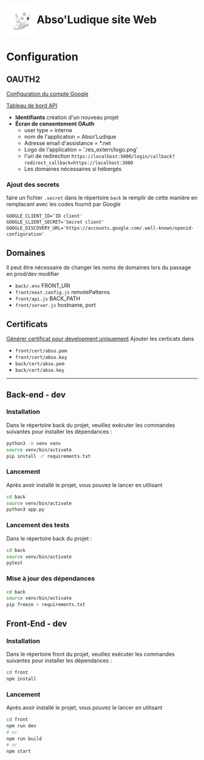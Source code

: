 # <img title="Abso'Ludique logo" alt="Logo d'abso'ludique" src=".res_readme/abso.svg" style="height: 80px; width: 80px; vertical-align: middle" width="80" height="80" >Abso'Ludique site Web 

# Configuration
## OAUTH2 
[Configuration du compte Google](https://support.google.com/googleapi/answer/6158849?hl=en)

[Tableau de bord API](https://console.cloud.google.com/apis/dashboard)
- **Identifiants** création d'un nouveau projet 
- **Écran de consentement OAuth**
  - user type = interne
  - nom de l'application = Abso'Ludique
  - Adresse email d'assistance = *.net
  - Logo de l'application = '.res_extern/logo.png'
  - l'uri de redirection `https://localhost:5000/login/callback?redirect_callback=https://localhost:3000`
  - Les domaines nécessaires si hébergés

### Ajout des secrets
faire un fichier `.secret` dans le répertoire `back` le remplir de cette manière
en remplacant avec les codes fournit par Google
```shell
GOOGLE_CLIENT_ID='ID client'
GOOGLE_CLIENT_SECRET='Secret client'
GOOGLE_DISCOVERY_URL='https://accounts.google.com/.well-known/openid-configuration'
```

## Domaines
Il peut être nécessaire de changer les noms de domaines lors du passage en prod/dev modifier 
- `back/.env` FRONT_URI
- `front/next.config.js` remotePatterns
- `front/api.js` BACK_PATH
- `front/server.js` hostname, port

## Certificats
[Générer certificat pour development uniquement](https://gist.github.com/cecilemuller/9492b848eb8fe46d462abeb26656c4f8)
Ajouter les certicats dans 
- `front/cert/abso.pem`
- `front/cert/abso.key`
- `back/cert/abso.pem`
- `back/cert/abso.key`

---

## Back-end - dev
### Installation
Dans le répertoire back du projet, veuillez exécuter les commandes suivantes pour installer les dépendances :
```bash
python3 -m venv venv
source venv/bin/activate
pip install -r requirements.txt
```

### Lancement
Après avoir installé le projet, vous pouvez le lancer en utilisant
```bash
cd back
source venv/bin/activate
python3 app.py
```

### Lancement des tests
Dans le répertoire back du projet :
```bash
cd back
source venv/bin/activate
pytest
```

### Mise à jour des dépendances
```bash
cd back
source venv/bin/activate
pip freeze > requirements.txt
```

## Front-End - dev

### Installation
Dans le répertoire front du projet, veuillez exécuter les commandes suivantes pour installer les dépendances :
```bash
cd front
npm install
```

### Lancement
Après avoir installé le projet, vous pouvez le lancer en utilisant
```bash
cd front
npm run dev
# or
npm run build
# or 
npm start
```

